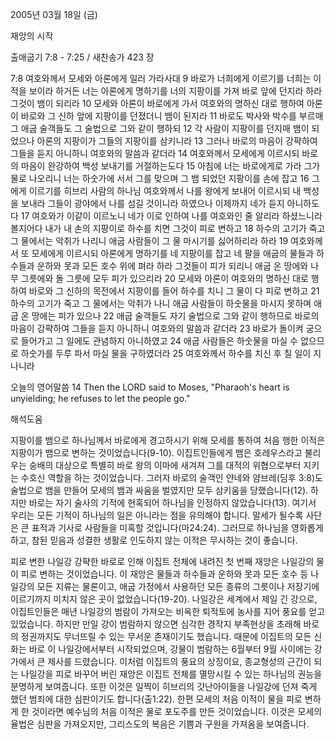 2005년 03월 18일 (금)

재앙의 시작



출애굽기 7:8 - 7:25 / 새찬송가 423 장


7:8 여호와께서 모세와 아론에게 일러 가라사대 9 바로가 너희에게 이르기를 너희는 이적을 보이라 하거든 너는 아론에게 명하기를 너의 지팡이를 가져 바로 앞에 던지라 하라 그것이 뱀이 되리라 10 모세와 아론이 바로에게 가서 여호와의 명하신 대로 행하여 아론이 바로와 그 신하 앞에 지팡이를 던졌더니 뱀이 된지라 11 바로도 박사와 박수를 부르매 그 애굽 술객들도 그 술법으로 그와 같이 행하되 12 각 사람이 지팡이를 던지매 뱀이 되었으나 아론의 지팡이가 그들의 지팡이를 삼키니라 13 그러나 바로의 마음이 강퍅하여 그들을 듣지 아니하니 여호와의 말씀과 같더라 14 여호와께서 모세에게 이르시되 바로의 마음이 완강하여 백성 보내기를 거절하는도다 15 아침에 너는 바로에게로 가라 그가 물로 나오리니 너는 하숫가에 서서 그를 맞으며 그 뱀 되었던 지팡이를 손에 잡고 16 그에게 이르기를 히브리 사람의 하나님 여호와께서 나를 왕에게 보내어 이르시되 내 백성을 보내라 그들이 광야에서 나를 섬길 것이니라 하였으나 이제까지 네가 듣지 아니하도다 17 여호와가 이같이 이르노니 네가 이로 인하여 나를 여호와인 줄 알리라 하셨느니라 볼지어다 내가 내 손의 지팡이로 하수를 치면 그것이 피로 변하고 18 하수의 고기가 죽고 그 물에서는 악취가 나리니 애굽 사람들이 그 물 마시기를 싫어하리라 하라 19 여호와께서 또 모세에게 이르시되 아론에게 명하기를 네 지팡이를 잡고 네 팔을 애굽의 물들과 하수들과 운하와 못과 모든 호수 위에 펴라 하라 그것들이 피가 되리니 애굽 온 땅에와 나무 그릇에와 돌 그릇에 모두 피가 있으리라 20 모세와 아론이 여호와의 명하신 대로 행하여 바로와 그 신하의 목전에서 지팡이를 들어 하수를 치니 그 물이 다 피로 변하고 21 하수의 고기가 죽고 그 물에서는 악취가 나니 애굽 사람들이 하숫물을 마시지 못하며 애굽 온 땅에는 피가 있으나 22 애굽 술객들도 자기 술법으로 그와 같이 행하므로 바로의 마음이 강퍅하여 그들을 듣지 아니하니 여호와의 말씀과 같더라 23 바로가 돌이켜 궁으로 들어가고 그 일에도 관념하지 아니하였고 24 애굽 사람들은 하숫물을 마실 수 없으므로 하숫가를 두루 파서 마실 물을 구하였더라 25 여호와께서 하수를 치신 후 칠 일이 지나니라 

오늘의 영어말씀 
14 Then the LORD said to Moses, "Pharaoh's heart is unyielding; he refuses to let the people go."

해석도움





지팡이를 뱀으로 
하나님께서 바로에게 경고하시기 위해 모세를 통하여 처음 행한 이적은 지팡이가 뱀으로 변하는 것이었습니다(9-10). 이집트인들에게 뱀은 호레우스라고 불리우는 숭배의 대상으로 특별히 바로 왕의 이마에 새겨져 그를 대적의 위협으로부터 지키는 수호신 역할을 하는 것이었습니다. 그러자 바로의 술객인 얀네와 얌브레(딤후 3:8)도 술법으로 뱀을 만들어 모세의 뱀과 싸움을 벌였지만 모두 삼키움을 당했습니다(12). 하지만 바로는 자기 술사의 기적에 현혹되어 하나님을 인정하지 않았습니다(13). 여기서 우리는 모든 기적이 하나님의 일은 아니라는 점을 유의해야 합니다. 말세가 될수록 사단은 큰 표적과 기사로 사람들을 미혹할 것입니다(마24:24). 그러므로 하나님을 영화롭게 하고, 참된 믿음과 성결한 생활로 인도하지 않는 이적은 무시하는 것이 좋습니다. 

피로 변한 나일강 
강퍅한 바로로 인해 이집트 전체에 내려진 첫 번째 재앙은 나일강의 물이 피로 변하는 것이었습니다. 이 재앙은 물들과 하수들과 운하와 못과 모든 호수 등 나일강의 모든 지류는 물론이고, 애굽 가정에서 사용하던 모든 종류의 그릇이나 저장기에 이르기까지 미치지 않은 곳이 없었습니다(19-20). 나일강은 세계에서 제일 긴 강으로, 이집트인들은 매년 나일강의 범람이 가져오는 비옥한 퇴적토에 농사를 지어 풍요를 얻고 있었습니다. 하지만 만일 강이 범람하지 않으면 심각한 경작지 부족현상을 초래해 바로의 정권까지도 무너뜨릴 수 있는 무서운 존재이기도 했습니다. 때문에 이집트의 모든 신화는 바로 이 나일강에서부터 시작되었으며, 강물이 범람하는 6월부터 9월 사이에는 강가에서 큰 제사를 드렸습니다. 이처럼 이집트의 풍요의 상징이요, 종교형성의 근간이 되는 나일강을 피로 바꾸어 버린 재앙은 이집트 전체를 멸망시킬 수 있는 하나님의 권능을 분명하게 보여줍니다. 또한 이것은 일찍이 히브리의 갓난아이들을 나일강에 던져 죽게 했던 범죄에 대한 심판이기도 합니다(출1:22). 한편 모세의 처음 이적이 물을 피로 변하게 한 것이라면 예수님의 처음 이적은 물로 포도주를 만든 것이었습니다. 이것은 모세의 율법은 심판을 가져오지만, 그리스도의 복음은 기쁨과 구원을 가져옴을 보여줍니다.